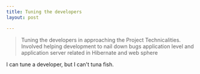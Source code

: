 ```yaml
---
title: Tuning the developers
layout: post

---
```


> Tuning the developers in approaching the Project Technicalities.
>  Involved helping development to nail down bugs application level and application server related in Hibernate and web sphere

I can tune a developer, but I can't tuna fish.